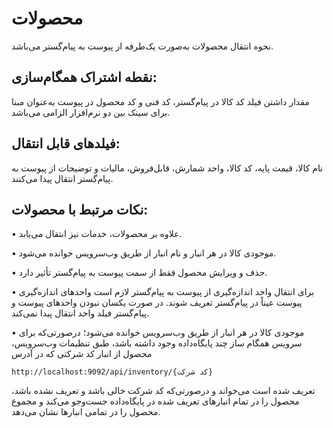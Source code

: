 # محصولات 

نحوه انتقال محصولات به‌صورت یک‌طرفه از پیوست به پیام‌گستر می‌باشد.

## نقطه اشتراک همگام‌سازی:

مقدار داشتن فیلد کد کالا در پیام‌گستر، کد فنی و کد محصول در پیوست به‌عنوان مبنا برای سینک بین دو نرم‌افزار الزامی می‌باشد.

## فیلدهای قابل انتقال:

نام کالا، قیمت پایه، کد کالا، واحد شمارش، قابل‌فروش، مالیات و توضیحات از پیوست به پیام‌گستر انتقال پیدا می‌کنند.

## نکات مرتبط با محصولات:

•    علاوه بر محصولات، خدمات نیز انتقال می‌یابد.

•    موجودی کالا در هر انبار و نام انبار از طریق وب‌سرویس خوانده می‌شود.

•    حذف و ویرایش محصول فقط از سمت پیوست به پیام‌گستر تأثیر دارد.

•    برای انتقال واحد اندازه‌گیری از پیوست به پیام‌گستر لازم است واحدهای اندازه‌گیری پیوست عیناً در پیام‌گستر تعریف شوند. در صورت یکسان نبودن واحدهای پیوست و پیام‌گستر فیلد واحد انتقال پیدا نمی‌کند.

•    موجودی کالا در هر انبار از طریق وب‌سرویس خوانده می‌شود؛ درصورتی‌که برای سرویس همگام ساز چند پایگاه‌داده وجود داشته باشد، طبق تنظیمات وب‌سرویس، محصول از انبار کد شرکتی که در آدرس

	http://localhost:9092/api/inventory/{کد شرکت}

  تعریف شده است می‌خواند و درصورتی‌که کد شرکت خالی باشد و تعریف نشده باشد، محصول را در تمام انبارهای تعریف شده در پایگاه‌داده جست‌وجو می‌کند و مجموع محصول را در تمامی انبارها نشان می‌دهد. 
